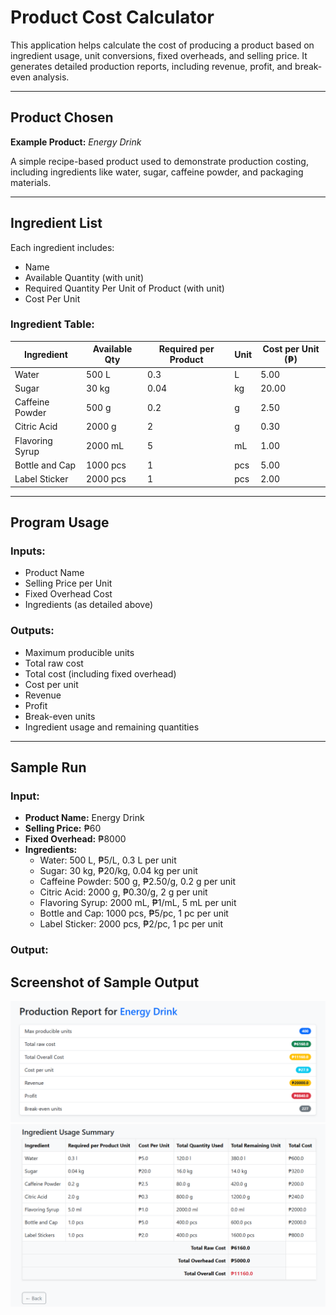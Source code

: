 # Product Cost Calculator

This application helps calculate the cost of producing a product based on ingredient usage, unit conversions, fixed overheads, and selling price. It generates detailed production reports, including revenue, profit, and break-even analysis.

---

## Product Chosen

**Example Product:** *Energy Drink*

A simple recipe-based product used to demonstrate production costing, including ingredients like water, sugar, caffeine powder, and packaging materials.

---

## Ingredient List

Each ingredient includes:

- Name  
- Available Quantity (with unit)  
- Required Quantity Per Unit of Product (with unit)  
- Cost Per Unit  

### Ingredient Table:

| Ingredient        | Available Qty | Required per Product | Unit  | Cost per Unit (₱) |
|-------------------|----------------|------------------------|--------|--------------------|
| Water             | 500 L          | 0.3                    | L      | 5.00               |
| Sugar             | 30 kg          | 0.04                   | kg     | 20.00              |
| Caffeine Powder   | 500 g          | 0.2                    | g      | 2.50               |
| Citric Acid       | 2000 g         | 2                      | g      | 0.30               |
| Flavoring Syrup   | 2000 mL        | 5                      | mL     | 1.00               |
| Bottle and Cap    | 1000 pcs       | 1                      | pcs    | 5.00               |
| Label Sticker     | 2000 pcs       | 1                      | pcs    | 2.00               |

---

##  Program Usage

### Inputs:
- Product Name  
- Selling Price per Unit  
- Fixed Overhead Cost  
- Ingredients (as detailed above)  

### Outputs:
- Maximum producible units  
- Total raw cost  
- Total cost (including fixed overhead)  
- Cost per unit  
- Revenue  
- Profit  
- Break-even units  
- Ingredient usage and remaining quantities  

---

##  Sample Run

###  Input:
- **Product Name:** Energy Drink  
- **Selling Price:** ₱60  
- **Fixed Overhead:** ₱8000  
- **Ingredients:**
  - Water: 500 L, ₱5/L, 0.3 L per unit  
  - Sugar: 30 kg, ₱20/kg, 0.04 kg per unit  
  - Caffeine Powder: 500 g, ₱2.50/g, 0.2 g per unit  
  - Citric Acid: 2000 g, ₱0.30/g, 2 g per unit  
  - Flavoring Syrup: 2000 mL, ₱1/mL, 5 mL per unit  
  - Bottle and Cap: 1000 pcs, ₱5/pc, 1 pc per unit  
  - Label Sticker: 2000 pcs, ₱2/pc, 1 pc per unit  

### Output:

## Screenshot of Sample Output

![Result Screenshot](./product_calculator/images/sample_1.png)
![Result Screenshot](./product_calculator/images/sample_2.png)
